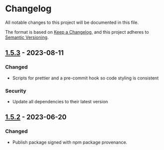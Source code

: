 # Changelog
All notable changes to this project will be documented in this file.

The format is based on [Keep a Changelog](https://keepachangelog.com/en/1.1.0/),
and this project adheres to [Semantic Versioning](https://semver.org/spec/v2.0.0.html).

## [1.5.3] - 2023-08-11
### Changed
- Scripts for prettier and a pre-commit hook so code styling is consistent
### Security
- Update all dependencies to their latest version

## [1.5.2] - 2023-06-20
### Changed
- Publish package signed with npm package provenance.

[1.5.3]: https://github.com/voorhoede/datocms-plugin-word-counter/compare/v1.5.2...v1.5.3
[1.5.2]: https://github.com/voorhoede/datocms-plugin-word-counter/compare/v1.5.1...v1.5.2
